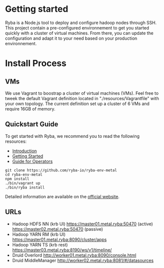 # Getting started

Ryba is a Node.js tool to deploy and configure hadoop nodes through SSH.
This project contain a pre-configured environnement to get you started quickly
with a cluster of virtual machines. From there, you can update the configuration and adapt it
to your need based on your production environnement.

# Install Process

## VMs

We use Vagrant to boostrap a cluster of virtual machines (VMs). Feel free to tweek
the default Vagrant definition located in "./resources/Vagrantfile" with your own
topology. The current definition set up a cluster of 6 VMs and require 16GB of memory.

## Quickstart Guide

To get started with Ryba, we recommend you to read the following resources:

* [Introduction](http://ryba.io/documentation/introduction)
* [Getting Started](http://ryba.io/documentation/getting_started)
* [Guide for Operators](http://ryba.io/documentation/operator)

```
git clone https://github.com/ryba-io/ryba-env-metal
cd ryba-env-metal
npm install
./bin/vagrant up
./bin/ryba install
```

Detailed information are available on the [official website](http://ryba.io).

## URLs

* Hadoop HDFS NN (krb UI)
  https://master01.metal.ryba:50470 (active)
  https://master02.metal.ryba:50470 (passive)
* Hadoop YARN RM (krb UI)
  https://master01.metal.ryba:8090/cluster/apps
* Hadoop YARN TS (krb rest)
  https://master03.metal.ryba:8190/ws/v1/timeline/
* Druid Overlord
  http://worker01.metal.ryba:8090/console.html
* Druid MiddleManager
  http://worker02.metal.ryba:8081/#/datasources
